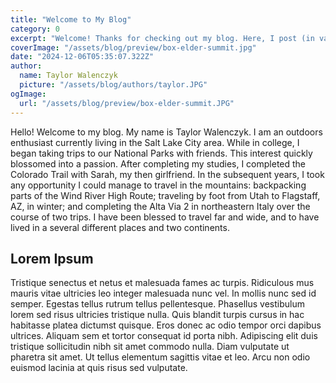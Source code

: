 ```yaml
---
title: "Welcome to My Blog"
category: 0
excerpt: "Welcome! Thanks for checking out my blog. Here, I post (in varying degrees of depth) about the latest happenings in my life. In the near term, I will simply post about adventures I've had in recent years as I play catch-up."
coverImage: "/assets/blog/preview/box-elder-summit.jpg"
date: "2024-12-06T05:35:07.322Z"
author:
  name: Taylor Walenczyk
  picture: "/assets/blog/authors/taylor.JPG"
ogImage:
  url: "/assets/blog/preview/box-elder-summit.JPG"
---
```


Hello! Welcome to my blog. My name is Taylor Walenczyk. I am an outdoors enthusiast currently living in the Salt Lake City area. While in college, I began taking trips to our National Parks with friends. This interest quickly blossomed into a passion. After completing my studies, I completed the Colorado Trail with Sarah, my then girlfriend. In the subsequent years, I took any opportunity I could manage to travel in the mountains: backpacking parts of the Wind River High Route; traveling by foot from Utah to Flagstaff, AZ, in winter; and completing the Alta Via 2 in northeastern Italy over the course of two trips. I have been blessed to travel far and wide, and to have lived in a several different places and two continents. 

## Lorem Ipsum

Tristique senectus et netus et malesuada fames ac turpis. Ridiculous mus mauris vitae ultricies leo integer malesuada nunc vel. In mollis nunc sed id semper. Egestas tellus rutrum tellus pellentesque. Phasellus vestibulum lorem sed risus ultricies tristique nulla. Quis blandit turpis cursus in hac habitasse platea dictumst quisque. Eros donec ac odio tempor orci dapibus ultrices. Aliquam sem et tortor consequat id porta nibh. Adipiscing elit duis tristique sollicitudin nibh sit amet commodo nulla. Diam vulputate ut pharetra sit amet. Ut tellus elementum sagittis vitae et leo. Arcu non odio euismod lacinia at quis risus sed vulputate.
